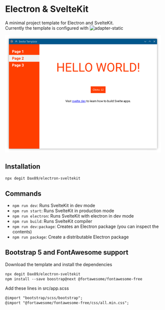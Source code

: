 # Electron & SvelteKit

A minimal project template for Electron and SvelteKit.<br>
Currently the template is configured with ![adapter-static](https://www.npmjs.com/package/@sveltejs/adapter-static)

![Screenshot](https://github.com/Dax89/electron-sveltekit/blob/master/screenshot.png)

## Installation

```
npx degit Dax89/electron-sveltekit
```

## Commands
- `npm run dev`: Runs SvelteKit in dev mode
- `npm run start`: Runs SvelteKit in production mode
- `npm run electron`: Runs SvelteKit with electron in dev mode
- `npm run build`: Runs SvelteKit compiler
- `npm run dev:package`: Creates an Electron package (you can inspect the contents)
- `npm run package`: Create a distributable Electron package

## Bootstrap 5 and FontAwesome support

Download the template and install the dependencies

```
npx degit Dax89/electron-sveltekit
npm install --save boostrap@next @fortawesome/fontawesome-free
```

Add these lines in src/app.scss 

```
@import "bootstrap/scss/bootstrap";
@import "@fortawesome/fontawesome-free/css/all.min.css";
```
